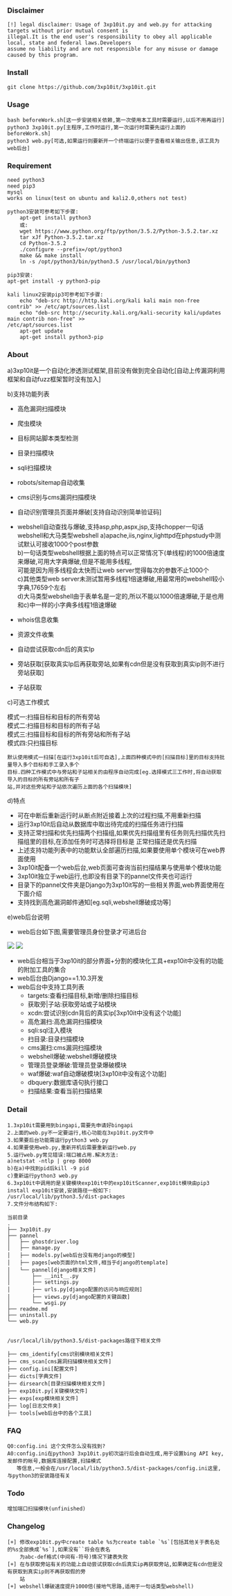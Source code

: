 
### Disclaimer

```
[!] legal disclaimer: Usage of 3xp10it.py and web.py for attacking targets without prior mutual consent is 
illegal.It is the end user's responsibility to obey all applicable local, state and federal laws.Developers
assume no liability and are not responsible for any misuse or damage caused by this program.
```

### Install 

```
git clone https://github.com/3xp10it/3xp10it.git
```

### Usage

```
bash beforeWork.sh[这一步安装相关依赖,第一次使用本工具时需要运行,以后不用再运行]
python3 3xp10it.py[主程序,工作时运行,第一次运行时需要先运行上面的beforeWork.sh]
python3 web.py[可选,如果运行则要新开一个终端运行以便于查看相关输出信息,该工具为web后台]
```

### Requirement

```
need python3
need pip3
mysql
works on linux(test on ubuntu and kali2.0,others not test)

python3安装可参考如下步骤:
	apt-get install python3
	或:
	wget https://www.python.org/ftp/python/3.5.2/Python-3.5.2.tar.xz
	tar xJf Python-3.5.2.tar.xz
	cd Python-3.5.2
	./configure --prefix=/opt/python3
	make && make install
	ln -s /opt/python3/bin/python3.5 /usr/local/bin/python3
	
pip3安装:
apt-get install -y python3-pip

kali linux2安装pip3可参考如下步骤:
	echo "deb-src http://http.kali.org/kali kali main non-free contrib" >> /etc/apt/sources.list
	echo "deb-src http://security.kali.org/kali-security kali/updates main contrib non-free" >>
/etc/apt/sources.list
	apt-get update
	apt-get install python3-pip
```

### About

a)3xp10it是一个自动化渗透测试框架,目前没有做到完全自动化[自动上传漏洞利用框架和自动fuzz框架暂时没有加入]

b)支持功能列表

- 高危漏洞扫描模块
- 爬虫模块
- 目标网站脚本类型检测
- 目录扫描模块
- sqli扫描模块
- robots/sitemap自动收集
- cms识别与cms漏洞扫描模块
- 自动识别管理员页面并爆破[支持自动识别简单验证码]
- webshell自动查找与爆破,支持asp,php,aspx,jsp,支持chopper一句话webshell和大马类型webshell
	a)apache,iis,nginx,lighttpd在phpstudy中测试默认可接收1000个post参数  
	b)一句话类型webshell根据上面的特点可以正常情况下(单线程)的1000倍速度来爆破,可用大字典爆破,但是不能用多线程,  
      可能是因为用多线程会太快而让web server觉得每次的参数不止1000个  
    c)其他类型web server未测试暂用多线程1倍速爆破,用最常用的webshell较小字典,17659个左右  
    d)大马类型webshell由于表单名是一定的,所以不能以1000倍速爆破,于是也用和c)中一样的小字典多线程1倍速爆破  

- whois信息收集
- 资源文件收集
- 自动尝试获取cdn后的真实Ip
- 旁站获取[获取真实Ip后再获取旁站,如果有cdn但是没有获取到真实ip则不进行旁站获取]
- 子站获取

c)可选工作模式

模式一:扫描目标和目标的所有旁站  
模式二:扫描目标和目标的所有子站  
模式三:扫描目标和目标的所有旁站和所有子站  
模式四:只扫描目标  

```
默认使用模式一扫描[在运行3xp10it后可自选],上面四种模式中的[扫描目标]里的目标支持批量导入多个目标和手工录入多个
目标.四种工作模式中与旁站和子站相关的由程序自动完成[eg.选择模式三工作时,将自动获取导入的目标的所有旁站和所有子
站,并对这些旁站和子站依次遍历上面的各个扫描模块]
```

d)特点

- 可在中断后重新运行时从断点附近接着上次的过程扫描,不用重新扫描
- 运行3xp10it后自动从数据库中取出待完成的扫描任务进行扫描
- 支持正常扫描和优先扫描两个扫描组,如果优先扫描组里有任务则先扫描优先扫描组里的目标,在添加任务时可选择将目标是
  正常扫描还是优先扫描
- 上述支持功能列表中的功能默认全部遍历扫描,如果要使用单个模块可在web界面使用
- 3xp10it配备一个web后台,web页面可查询当前扫描结果与使用单个模块功能
- 3xp10it独立于web运行,也即没有目录下的pannel文件夹也可运行
- 目录下的pannel文件夹是Django为3xp10it写的一些相关界面,web界面使用在下面介绍
- 支持找到高危漏洞邮件通知[eg.sqli,webshell爆破成功等] 

e)web后台说明

- web后台如下图,需要管理员身份登录才可进后台
<img src="https://raw.githubusercontent.com/3xp10it/pic/master/login.png">
<img src="https://raw.githubusercontent.com/3xp10it/pic/master/web.png">

- web后台相当于3xp10it的部分界面+分割的模块化工具+exp10it中没有的功能的附加工具的集合
- web后台由Django==1.10.3开发
- web后台中支持工具列表
	- targets:查看扫描目标,新增/删除扫描目标 
	- 获取旁|子站:获取旁站或子站模块
	- xcdn:尝试识别cdn背后的真实ip[3xp10it中没有这个功能]
	- 高危漏扫:高危漏洞扫描模块
	- sqli:sql注入模块
	- 扫目录:目录扫描模块
	- cms漏扫:cms漏洞扫描模块
	- webshell爆破:webshell爆破模块
	- 管理员登录爆破:管理员登录爆破模块
	- waf爆破:waf自动爆破模块[3xp10it中没有这个功能]
	- dbquery:数据库语句执行接口
	- 扫描结果:查看当前扫描结果

### Detail

```
1.3xp10it需要用到bingapi,需要先申请好bingapi
2.上面的web.py不一定要运行,核心功能在3xp10it.py文件中
3.如果要后台功能需运行python3 web.py
4.如果要使用web.py,重新开机后需要重新运行web.py
5.运行web.py常见错误:端口被占用.解决方法:
a)netstat -ntlp | grep 8000
b)在a)中找到pid后kill -9 pid
c)重新运行python3 web.py
6.3xp10it中调用的是关键模块exp10it中的exp10itScanner,exp10it模块由pip3 install exp10it安装,安装路径一般如下:
/usr/local/lib/python3.5/dist-packages
7.文件分布结构如下:

当前目录
.
├── 3xp10it.py
├── pannel
│   ├── ghostdriver.log
│   ├── manage.py
│   ├── models.py[web后台没有用django的模型]
│   ├── pages[web页面的html文件,相当于django的template]
│   └── pannel[django相关文件]
│       ├── __init__.py
│       ├── settings.py
│       ├── urls.py[django配置的访问与响应规则]
│       ├── views.py[django配置的关键函数]
│       └── wsgi.py
├── readme.md
├── uninstall.py
└── web.py


/usr/local/lib/python3.5/dist-packages路径下相关文件

├── cms_identify[cms识别模块相关文件]
├── cms_scan[cms漏洞扫描模块相关文件]
├── config.ini[配置文件]
├── dicts[字典文件]
├── dirsearch[目录扫描模块相关文件]
├── exp10it.py[关键模块文件]
├── exps[exp模块相关文件]
├── log[日志文件夹]
├── tools[web后台中的各个工具]

```

### FAQ

```
Q0:config.ini 这个文件怎么没有找到?
A0:config.ini在python3 3xp10it.py初次运行后会自动生成,用于设置bing API key,发邮件的帐号,数据库连接配置,扫描模式
   等信息,一般会在/usr/local/lib/python3.5/dist-packages/config.ini这里,与python3的安装路径有关
```

### Todo

```
增加端口扫描模块(unfinished)
```

### Changelog

```
[+] 修改exp10it.py中create table %s为create table `%s`[包括其他关于表名处的%s全部换成`%s`],如果没有``将会在表名
    为abc-def格式(中间有-符号)情况下建表失败
[+] 在与获取旁站有关的功能上自动尝试获取cdn后真实ip再获取旁站,如果确定有cdn但是没有获取到真实ip则不再获取假的旁
    站
[+] webshell爆破速度提升1000倍(接地气思路,适用于一句话类型webshell)
```

